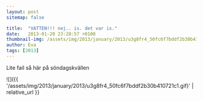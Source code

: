 ```yaml
---
layout: post
sitemap: false

title:  "VATTEN!!! nej.. is. det var is."
date:   2013-01-20 23:28:57 +0100
thumbnail-img: /assets/img/2013/january/2013/u3g8fr4_50fc6f7bddf2b30b410721c1.gif
author: Eva
tags: [2013]
---
```


Lite fail så här på söndagskvällen

![]({{ '/assets/img/2013/january/2013/u3g8fr4_50fc6f7bddf2b30b410721c1.gif)'  | relative_url }}

